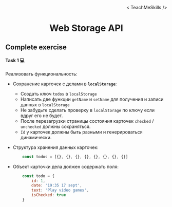 <p align='right'>< TeachMeSkills /></p>
<h1 align='center'>Web Storage API</h1>

## Complete exercise

#### Task 1 💻

Реализовать функциональность:

+ Сохранение карточек с делами в **`localStorage`**:
    + Создать ключ `todos` в `localStorage`
    + Написать две функции `getName` и `setName` для получения и записи данных в `localStorage`
    + Не забудьте сделать проверку в `localStorage` по ключу если вдруг его не будет.
    + После перезагрузки страницы состояния карточек `checked` / `unchecked` должны сохраняться.
    + `Id` у карточек должны быть разными и генерироваться динамически.

+ Структура хранения данных карточек:

    ```javascript
        const todos = [{}, {}, {}, {}, {}, {}, {}, {}]
    ```

+ Объект карточки дела должен содержать поля:

    ```javascript
        const todo = {
            id: 1,
            date: '19:35 17 sept',
            text: 'Play video games',
            isChecked: true
        }
    ```
